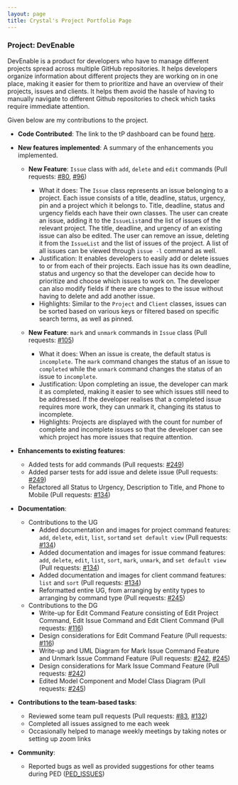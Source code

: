 ```yaml
---
layout: page
title: Crystal's Project Portfolio Page
---
```


### Project: DevEnable

DevEnable is a product for developers who have to manage different projects spread across multiple GitHub repositories.
It helps developers organize information about different projects they are working on in one place, making it easier 
for them to prioritize and have an overview of their projects, issues and clients. It helps them avoid the hassle of 
having to manually navigate to different Github repositories to check which tasks require immediate attention.

Given below are my contributions to the project.

* **Code Contributed**: The link to the tP dashboard can be found [here](https://nus-cs2103-ay2223s1.github.io/tp-dashboard/?search=crvstalphua&breakdown=true&sort=groupTitle&sortWithin=title&since=2022-09-16&timeframe=commit&mergegroup=&groupSelect=groupByRepos&checkedFileTypes=docs~functional-code~test-code~other&tabOpen=true&tabType=authorship&tabAuthor=crvstalphua&tabRepo=AY2223S1-CS2103-F13-1%2Ftp%5Bmaster%5D&authorshipIsMergeGroup=false&authorshipFileTypes=docs~functional-code~test-code&authorshipIsBinaryFileTypeChecked=false&authorshipIsIgnoredFilesChecked=false).

* **New features implemented**: A summary of the enhancements you implemented.
  * **New Feature**: `Issue` class with `add`, `delete` and `edit` commands (Pull requests: [\#80](https://github.com/AY2223S1-CS2103-F13-1/tp/pull/80), [\#96](https://github.com/AY2223S1-CS2103-F13-1/tp/pull/96))
    * What it does: The `Issue` class represents an issue belonging to a project. Each issue consists of a title, 
      deadline, status, urgency, pin and a project which it belongs to. Title, deadline, status and urgency fields each
      have their own classes. The user can create an issue, adding it to the `IssueList`and the list of issues of the 
      relevant project. The title, deadline, and urgency of an existing issue can also be edited. The user can remove
      an issue, deleting it from the `IssueList` and the list of issues of the project. A list of all issues can be 
      viewed through `issue -l` command as well.
    * Justification: It enables developers to easily add or delete issues to or from each of their projects. Each 
      issue has its own deadline, status and urgency so that the developer can decide how to prioritize and choose 
      which issues to work on. The developer can also modify fields if there are changes to the issue without having to 
      delete and add another issue. 
    * Highlights: Similar to the `Project` and `Client` classes, issues can be sorted based on various keys or filtered
      based on specific search terms, as well as pinned.

  * **New Feature**: `mark` and `unmark` commands in `Issue` class (Pull requests: [\#105](https://github.com/AY2223S1-CS2103-F13-1/tp/pull/105))
    * What it does: When an issue is create, the default status is `incomplete`. The `mark` command changes the status
      of an issue to `completed` while the `unmark` command changes the status of an issue to `incomplete`.
    * Justification: Upon completing an issue, the developer can mark it as completed, making it easier to see 
      which issues still need to be addressed. If the developer realises that a completed issue requires more work, 
      they can unmark it, changing its status to incomplete.
    * Highlights: Projects are displayed with the count for number of complete and incomplete issues so that the 
      developer can see which project has more issues that require attention.

* **Enhancements to existing features**: 
  * Added tests for add commands (Pull requests: [\#249](https://github.com/AY2223S1-CS2103-F13-1/tp/pull/249))
  * Added parser tests for add issue and delete issue (Pull requests: [\#249](https://github.com/AY2223S1-CS2103-F13-1/tp/pull/249))
  * Refactored all Status to Urgency, Description to Title, and Phone to Mobile (Pull requests: [\#134](https://github.com/AY2223S1-CS2103-F13-1/tp/pull/134))

* **Documentation**:
  * Contributions to the UG
    * Added documentation and images for project command features: `add`, `delete`, `edit`, `list`, `sort`and 
      `set default view` (Pull requests: [\#134](https://github.com/AY2223S1-CS2103-F13-1/tp/pull/134))
    * Added documentation and images for issue command features: `add`, `delete`, `edit`, `list`, `sort`, `mark`, 
      `unmark`, and `set default view` (Pull requests: [\#134](https://github.com/AY2223S1-CS2103-F13-1/tp/pull/134))
    * Added documentation and images for client command features: `list` and `sort` (Pull requests: [\#134](https://github.com/AY2223S1-CS2103-F13-1/tp/pull/134))
    * Reformatted entire UG, from arranging by entity types to arranging by command type (Pull requests: [\#245](https://github.com/AY2223S1-CS2103-F13-1/tp/pull/245))
  * Contributions to the DG
    * Write-up for Edit Command Feature consisting of Edit Project Command, Edit Issue Command and Edit Client Command (Pull requests: [\#116](https://github.com/AY2223S1-CS2103-F13-1/tp/pull/116))
    * Design considerations for Edit Command Feature (Pull requests: [\#116](https://github.com/AY2223S1-CS2103-F13-1/tp/pull/116))
    * Write-up and UML Diagram for Mark Issue Command Feature and Unmark Issue Command Feature (Pull requests: [\#242](https://github.com/AY2223S1-CS2103-F13-1/tp/pull/242), [\#245](https://github.com/AY2223S1-CS2103-F13-1/tp/pull/245))
    * Design considerations for Mark Issue Command Feature (Pull requests: [\#242](https://github.com/AY2223S1-CS2103-F13-1/tp/pull/242))
    * Edited Model Component and Model Class Diagram (Pull requests: [\#245](https://github.com/AY2223S1-CS2103-F13-1/tp/pull/245))

* **Contributions to the team-based tasks**: 
  * Reviewed some team pull requests (Pull requests: [\#83](https://github.com/AY2223S1-CS2103-F13-1/tp/pull/83), [\#132](https://github.com/AY2223S1-CS2103-F13-1/tp/pull/132)) 
  * Completed all issues assigned to me each week
  * Occasionally helped to manage weekly meetings by taking notes or setting up zoom links

* **Community**:
  * Reported bugs as well as provided suggestions for other teams during PED ([PED_ISSUES](https://github.com/crvstalphua/ped/issues))
